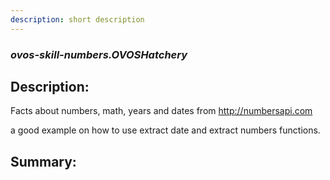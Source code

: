 ```yaml
---
description: short description
---
```


### _ovos-skill-numbers.OVOSHatchery_  
## Description:  
Facts about numbers, math, years and dates from http://numbersapi.com

a good example on how to use extract date and extract numbers functions.  
  
  
  
## Summary:  

